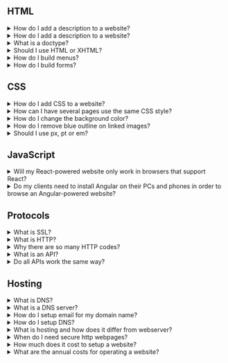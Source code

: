 ## HTML

<details>
<summary>How do I add a description to a website?</summary><br>
Answer missing...</details>

<details>
<summary>How do I add a description to a website?</summary><br>
Answer missing...</details>

<details>
<summary>What is a doctype?</summary><br>
Answer missing...</details>

<details>
<summary>Should I use HTML or XHTML?</summary><br>
Answer missing...</details>

<details>
<summary>How do I build menus?</summary><br>
Answer missing...</details>

<details>
<summary> How do I build forms?</summary><br>
Answer missing...</details>

## CSS

<details>
<summary>How do I add CSS to a website?</summary><br>
Answer missing...</details>

<details>
<summary>How can I have several pages use the same CSS style?</summary><br>
Answer missing...</details>

<details>
<summary>How do I change the background color?</summary><br>
Answer missing...</details>

<details>
<summary>How do I remove blue outline on linked images?</summary><br>
Answer missing...</details>

<details>
<summary>Should I use px, pt or em?</summary><br>
Answer missing...</details>

## JavaScript

<details>
<summary>Will my React-powered website only work in browsers that support React?</summary><br>
Answer missing...</details>

<details>
<summary>Do my clients need to install Angular on their PCs and phones in order to browse an Angular-powered website?</summary><br>
Answer missing...</details>

## Protocols

<details>
<summary>What is SSL?</summary><br>
Answer missing...</details>

<details>
<summary>What is HTTP?</summary><br>
Answer missing...</details>

<details>
<summary>Why there are so many HTTP codes?</summary><br>
Answer missing...</details>

<details>
<summary>What is an API?</summary><br>
Answer missing...</details>

<details>
<summary>Do all APIs work the same way?</summary><br>
Answer missing...</details>

## Hosting

<details>
<summary>What is DNS?</summary><br>
Answer missing...</details>

<details>
<summary>What is a DNS server?</summary><br>
Answer missing...</details>

<details>
<summary>How do I setup email for my domain name?</summary><br>
Answer missing...</details>

<details>
<summary>How do I setup DNS?</summary><br>
Answer missing...</details>

<details>
<summary>What is hosting and how does it differ from webserver?</summary><br>
Answer missing...</details>

<details>
<summary>When do I need secure http webpages?</summary><br>
Answer missing...</details>

<details>
<summary>How much does it cost to setup a website?</summary><br>
Answer missing...</details>

<details>
<summary>What are the annual costs for operating a website?</summary><br>
Answer missing...</details>
